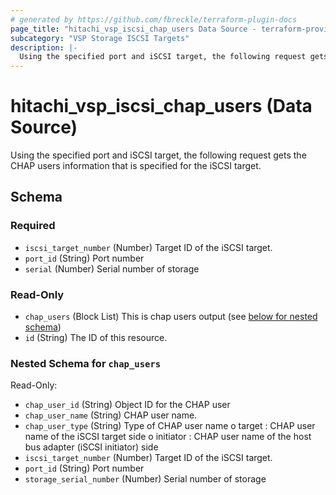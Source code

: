 ```yaml
---
# generated by https://github.com/fbreckle/terraform-plugin-docs
page_title: "hitachi_vsp_iscsi_chap_users Data Source - terraform-provider-hitachi"
subcategory: "VSP Storage ISCSI Targets"
description: |-
  Using the specified port and iSCSI target, the following request gets the CHAP users information that is specified for the iSCSI target.
---
```


# hitachi_vsp_iscsi_chap_users (Data Source)

Using the specified port and iSCSI target, the following request gets the CHAP users information that is specified for the iSCSI target.



<!-- schema generated by tfplugindocs -->
## Schema

### Required

- `iscsi_target_number` (Number) Target ID of the iSCSI target.
- `port_id` (String) Port number
- `serial` (Number) Serial number of storage

### Read-Only

- `chap_users` (Block List) This is chap users output (see [below for nested schema](#nestedblock--chap_users))
- `id` (String) The ID of this resource.

<a id="nestedblock--chap_users"></a>
### Nested Schema for `chap_users`

Read-Only:

- `chap_user_id` (String) Object ID for the CHAP user
- `chap_user_name` (String) CHAP user name.
- `chap_user_type` (String) Type of CHAP user name
		o target : CHAP user name of the iSCSI target side
		o initiator : CHAP user name of the host bus adapter (iSCSI initiator) side
- `iscsi_target_number` (Number) Target ID of the iSCSI target.
- `port_id` (String) Port number
- `storage_serial_number` (Number) Serial number of storage


